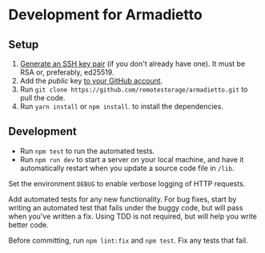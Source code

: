# Development for Armadietto

## Setup

1. [Generate an SSH key pair](https://docs.github.com/en/authentication/connecting-to-github-with-ssh/generating-a-new-ssh-key-and-adding-it-to-the-ssh-agent) (if you don't already have one). It must be RSA or, preferably, ed25519.
2. Add the *public* key [to your GitHub account](https://docs.github.com/en/authentication/connecting-to-github-with-ssh/adding-a-new-ssh-key-to-your-github-account).
3. Run `git clone https://github.com/remotestorage/armadietto.git` to pull the code.
4. Run `yarn install` or `npm install`. to install the dependencies.

## Development

* Run `npm test` to run the automated tests. 
* Run `npm run dev` to start a server on your local machine, and have it automatically restart when you update a source code file in `/lib`.

Set the environment `DEBUG` to enable verbose logging of HTTP requests.

Add automated tests for any new functionality. For bug fixes, start by writing an automated test that fails under the buggy code, but will pass when you've written a fix. Using TDD is not required, but will help you write better code.

Before committing, run `npm lint:fix` and `npm test`. Fix any tests that fail.

